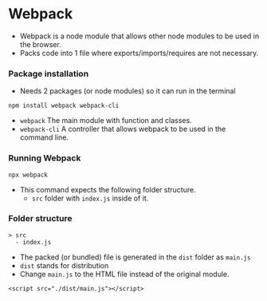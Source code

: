 # Webpack

- Webpack is a node module that allows other node modules to be used in the browser.
- Packs code into 1 file where exports/imports/requires are not necessary.

### Package installation

- Needs 2 packages (or node modules) so it can run in the terminal

`npm install webpack webpack-cli`

- `webpack` The main module with function and classes.
- `webpack-cli` A controller that allows webpack to be used in the command line.

### Running Webpack

`npx webpack`

- This command expects the following folder structure.
  - `src` folder with `index.js` inside of it.

### Folder structure

```
> src
  - index.js
```

- The packed (or bundled) file is generated in the `dist` folder as `main.js`
- `dist` stands for distribution
- Change `main.js` to the HTML file instead of the original module.

`<script src="./dist/main.js"></script>`
